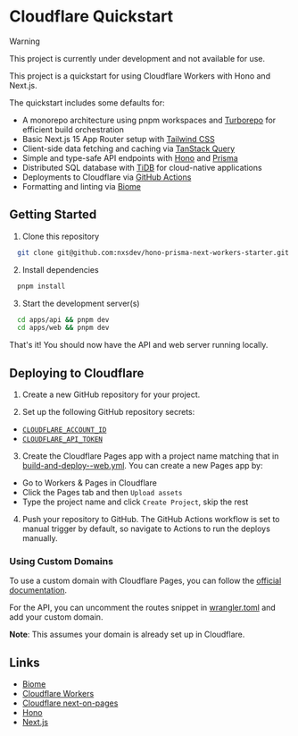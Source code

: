 # Cloudflare Quickstart

> [!WARNING]
> This project is currently under development and not available for use.

This project is a quickstart for using Cloudflare Workers with Hono and Next.js.

The quickstart includes some defaults for:

- A monorepo architecture using pnpm workspaces and [Turborepo](https://turbo.build/repo/docs) for efficient build orchestration
- Basic Next.js 15 App Router setup with [Tailwind CSS](https://tailwindcss.com/)
- Client-side data fetching and caching via [TanStack Query](https://tanstack.com/query/latest)
- Simple and type-safe API endpoints with [Hono](https://hono.dev) and [Prisma](https://www.prisma.io/)
- Distributed SQL database with [TiDB](https://pingcap.co.jp/) for cloud-native applications
- Deployments to Cloudflare via [GitHub Actions](.github/workflows)
- Formatting and linting via [Biome](https://biomejs.dev/)

## Getting Started

1. Clone this repository

```bash
  git clone git@github.com:nxsdev/hono-prisma-next-workers-starter.git
```

2. Install dependencies

```bash
  pnpm install
```

3. Start the development server(s)

```bash
  cd apps/api && pnpm dev
  cd apps/web && pnpm dev
```

That's it! You should now have the API and web server running locally.

## Deploying to Cloudflare

1. Create a new GitHub repository for your project.

2. Set up the following GitHub repository secrets:

- [`CLOUDFLARE_ACCOUNT_ID`](https://developers.cloudflare.com/fundamentals/setup/find-account-and-zone-ids/)
- [`CLOUDFLARE_API_TOKEN`](https://developers.cloudflare.com/workers/wrangler/ci-cd/#api-token)

3. Create the Cloudflare Pages app with a project name matching that in [build-and-deploy--web.yml](.github/workflows/build-and-deploy--web.yml). You can create a new Pages app by:

- Go to Workers & Pages in Cloudflare
- Click the Pages tab and then `Upload assets`
- Type the project name and click `Create Project`, skip the rest

4. Push your repository to GitHub. The GitHub Actions workflow is set to manual trigger by default, so navigate to Actions to run the deploys manually.

### Using Custom Domains

To use a custom domain with Cloudflare Pages, you can follow the [official documentation](https://developers.cloudflare.com/pages/configuration/custom-domains/).

For the API, you can uncomment the routes snippet in [wrangler.toml](apps/api/wrangler.toml) and add your custom domain.

**Note**: This assumes your domain is already set up in Cloudflare.

## Links

- [Biome](https://biomejs.dev/)
- [Cloudflare Workers](https://developers.cloudflare.com/workers/)
- [Cloudflare next-on-pages](https://developers.cloudflare.com/pages/framework-guides/nextjs/deploy-a-nextjs-site/)
- [Hono](https://hono.dev)
- [Next.js](https://nextjs.org)
